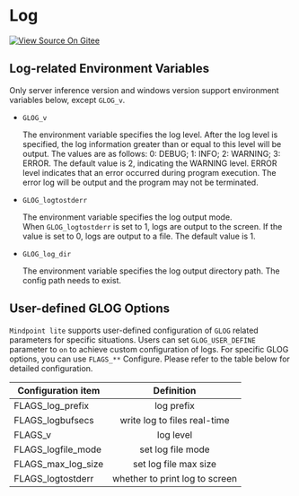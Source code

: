 # Log

[![View Source On Gitee](https://mindspore-website.obs.cn-north-4.myhuaweicloud.com/website-images/r2.3.0rc2/resource/_static/logo_source_en.svg)](https://gitee.com/mindspore/docs/blob/r2.3.0rc2/docs/lite/docs/source_en/log.md)

## Log-related Environment Variables

Only server inference version and windows version support environment variables below, except `GLOG_v`.  

- `GLOG_v`

    The environment variable specifies the log level. After the log level is specified, the log information greater than or equal to this level will be output. The values are as follows: 0: DEBUG; 1: INFO; 2: WARNING; 3: ERROR.
    The default value is 2, indicating the WARNING level. ERROR level indicates that an error occurred during program execution. The error log will be output and the program may not be terminated.

- `GLOG_logtostderr`

    The environment variable specifies the log output mode.  
    When `GLOG_logtostderr` is set to 1, logs are output to the screen. If the value is set to 0, logs are output to a file. The default value is 1.

- `GLOG_log_dir`

    The environment variable specifies the log output directory path. The config path needs to exist.

## User-defined GLOG Options

`Mindpoint lite` supports user-defined configuration of `GLOG` related parameters for specific situations. Users can set `GLOG_USER_DEFINE` parameter to `on` to achieve custom configuration of logs. For specific GLOG options, you can use `FLAGS_**` Configure. Please refer to the table below for detailed configuration.

| Configuration item               | Definition |
|-----------------------| :----------: |
| FLAGS_log_prefix | log prefix |
| FLAGS_logbufsecs | write log to files real-time |
| FLAGS_v | log level |
| FLAGS_logfile_mode | set log file mode |
| FLAGS_max_log_size | set log file max size |
| FLAGS_logtostderr | whether to print log to screen |
